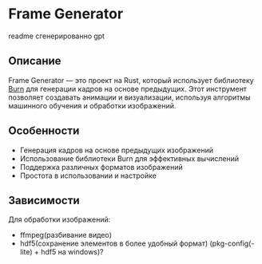 # Frame Generator

readme сгенерированно gpt

## Описание

Frame Generator — это проект на Rust, который использует библиотеку [Burn](https://github.com/burn-rs/burn) для генерации кадров на основе предыдущих. Этот инструмент позволяет создавать анимации и визуализации, используя алгоритмы машинного обучения и обработки изображений.

## Особенности

- Генерация кадров на основе предыдущих изображений
- Использование библиотеки Burn для эффективных вычислений
- Поддержка различных форматов изображений
- Простота в использовании и настройке

## Зависимости

Для обработки изображений:
- ffmpeg(разбивание видео)
- hdf5(сохранение элементов в более удобный формат) (pkg-config(-lite) + hdf5 на windows)?